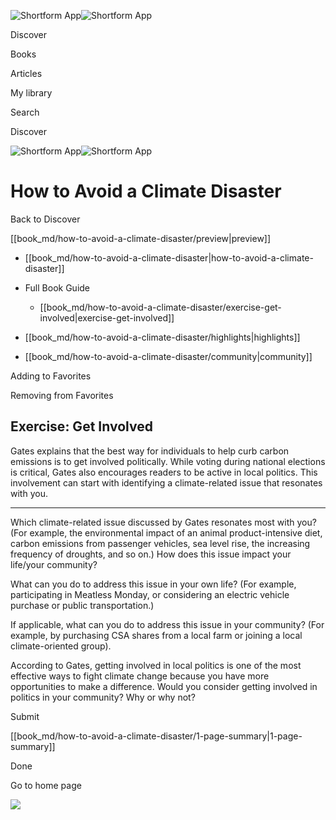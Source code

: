 ![Shortform App](/img/logo.36a2399e.svg)![Shortform App](/img/logo-dark.70c1b072.svg)

Discover

Books

Articles

My library

Search

Discover

![Shortform App](/img/logo.36a2399e.svg)![Shortform App](/img/logo-dark.70c1b072.svg)

# How to Avoid a Climate Disaster

Back to Discover

[[book_md/how-to-avoid-a-climate-disaster/preview|preview]]

  * [[book_md/how-to-avoid-a-climate-disaster|how-to-avoid-a-climate-disaster]]
  * Full Book Guide

    * [[book_md/how-to-avoid-a-climate-disaster/exercise-get-involved|exercise-get-involved]]
  * [[book_md/how-to-avoid-a-climate-disaster/highlights|highlights]]
  * [[book_md/how-to-avoid-a-climate-disaster/community|community]]



Adding to Favorites 

Removing from Favorites 

## Exercise: Get Involved

Gates explains that the best way for individuals to help curb carbon emissions is to get involved politically. While voting during national elections is critical, Gates also encourages readers to be active in local politics. This involvement can start with identifying a climate-related issue that resonates with you.

* * *

Which climate-related issue discussed by Gates resonates most with you? (For example, the environmental impact of an animal product-intensive diet, carbon emissions from passenger vehicles, sea level rise, the increasing frequency of droughts, and so on.) How does this issue impact your life/your community?

What can you do to address this issue in your own life? (For example, participating in Meatless Monday, or considering an electric vehicle purchase or public transportation.)

If applicable, what can you do to address this issue in your community? (For example, by purchasing CSA shares from a local farm or joining a local climate-oriented group).

According to Gates, getting involved in local politics is one of the most effective ways to fight climate change because you have more opportunities to make a difference. Would you consider getting involved in politics in your community? Why or why not?

Submit 

[[book_md/how-to-avoid-a-climate-disaster/1-page-summary|1-page-summary]]

Done

Go to home page 

![](https://bat.bing.com/action/0?ti=56018282&Ver=2&mid=7e73eebd-7045-40df-bcd4-e95d154a72b4&sid=49fff5b0636c11eeb9c611038afc8668&vid=4a005010636c11ee80c703d4c4a7acd5&vids=0&msclkid=N&pi=0&lg=en-US&sw=800&sh=600&sc=24&nwd=1&tl=Shortform%20%7C%20Book&p=https%3A%2F%2Fwww.shortform.com%2Fapp%2Fbook%2Fhow-to-avoid-a-climate-disaster%2Fexercise-get-involved&r=&lt=326&evt=pageLoad&sv=1&rn=841837)
